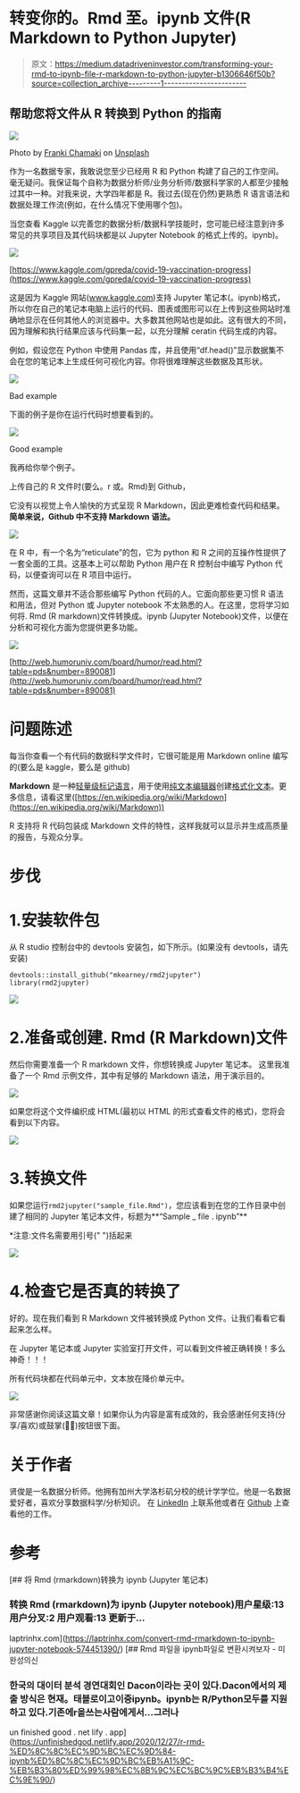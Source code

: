 # 转变你的。Rmd 至。ipynb 文件(R Markdown to Python Jupyter)

> 原文：<https://medium.datadriveninvestor.com/transforming-your-rmd-to-ipynb-file-r-markdown-to-python-jupyter-b1306646f50b?source=collection_archive---------1----------------------->

## 帮助您将文件从 R 转换到 Python 的指南

![](img/6088edd54197e79bd41356937d94548d.png)

Photo by [Franki Chamaki](https://unsplash.com/@franki?utm_source=medium&utm_medium=referral) on [Unsplash](https://unsplash.com?utm_source=medium&utm_medium=referral)

作为一名数据专家，我敢说您至少已经用 R 和 Python 构建了自己的工作空间。毫无疑问。我保证每个自称为数据分析师/业务分析师/数据科学家的人都至少接触过其中一种。对我来说，大学四年都是 R。我过去(现在仍然)更熟悉 R 语言语法和数据处理工作流(例如，在什么情况下使用哪个包)。

当您查看 Kaggle 以完善您的数据分析/数据科学技能时，您可能已经注意到许多常见的共享项目及其代码块都是以 Jupyter Notebook 的格式上传的。ipynb)。

![](img/805584d592350f89d523d22f0870d501.png)

[https://www.kaggle.com/gpreda/covid-19-vaccination-progress](https://www.kaggle.com/gpreda/covid-19-vaccination-progress)

这是因为 Kaggle 网站(www.kaggle.com)支持 Jupyter 笔记本(。ipynb)格式，所以你在自己的笔记本电脑上运行的代码、图表或图形可以在上传到这些网站时准确地显示在任何其他人的浏览器中。大多数其他网站也是如此。这有很大的不同，因为理解和执行结果应该与代码集一起，以充分理解 ceratin 代码生成的内容。

例如，假设您在 Python 中使用 Pandas 库，并且使用“df.head()”显示数据集不会在您的笔记本上生成任何可视化内容。你将很难理解这些数据及其形状。

![](img/e51c171c6f04495e8e4df670b064af75.png)

Bad example

下面的例子是你在运行代码时想要看到的。

![](img/9eacb436f405cd8cd88dd43bd57bb5f7.png)

Good example

我再给你举个例子。

上传自己的 R 文件时(要么。r 或。Rmd)到 Github，

它没有以视觉上令人愉快的方式呈现 R Markdown，因此更难检查代码和结果。
**简单来说，Github 中不支持 Markdown 语法。**

![](img/fb8d5b56687cd7a48a0c75bdf5e9b5d9.png)

在 R 中，有一个名为“reticulate”的包，它为 python 和 R 之间的互操作性提供了一套全面的工具。这基本上可以帮助 Python 用户在 R 控制台中编写 Python 代码，以便查询可以在 R 项目中运行。

然而，这篇文章并不适合那些编写 Python 代码的人。它面向那些更习惯 R 语法和用法，但对 Python 或 Jupyter notebook 不太熟悉的人。在这里，您将学习如何将. Rmd (R markdown)文件转换成。ipynb (Jupyter Notebook)文件，以便在分析和可视化方面为您提供更多功能。

![](img/fd45bfaa9a0232f1ccad8ca12c6664ba.png)

[http://web.humoruniv.com/board/humor/read.html?table=pds&number=890081](http://web.humoruniv.com/board/humor/read.html?table=pds&number=890081)

# 问题陈述

每当你查看一个有代码的数据科学文件时，它很可能是用 Markdown online 编写的(要么是 kaggle，要么是 github)

**Markdown** 是一种[轻量级标记语言](https://en.wikipedia.org/wiki/Lightweight_markup_language)，用于使用[纯文本编辑器](https://en.wikipedia.org/wiki/Text_editor)创建[格式化文本](https://en.wikipedia.org/wiki/Formatted_text)。更多信息，请看这里([https://en.wikipedia.org/wiki/Markdown](https://en.wikipedia.org/wiki/Markdown))

R 支持将 R 代码包装成 Markdown 文件的特性，这样我就可以显示并生成高质量的报告，与观众分享。

# 步伐

# 1.安装软件包

从 R studio 控制台中的 devtools 安装包，如下所示。(如果没有 devtools，请先安装)

```
devtools::install_github("mkearney/rmd2jupyter")
library(rmd2jupyter)
```

![](img/fb7a56dee19b795cbf90a2856fb4bc59.png)

# 2.准备或创建. Rmd (R Markdown)文件

然后你需要准备一个 R markdown 文件，你想转换成 Jupyter 笔记本。
这里我准备了一个 Rmd 示例文件，其中有足够的 Markdown 语法，用于演示目的。

![](img/32789696ede10b5b5ed945590b3c1f84.png)

如果您将这个文件编织成 HTML(最初以 HTML 的形式查看文件的格式)，您将会看到以下内容。

![](img/989b71f9d19aa7ce7a3acf69b9c99fa6.png)

# 3.转换文件

如果您运行`rmd2jupyter("sample_file.Rmd")`，您应该看到在您的工作目录中创建了相同的 Jupyter 笔记本文件，标题为**“Sample _ file . ipynb”**

*注意:文件名需要用引号(" ")括起来

![](img/41791c5d124c346bcba7cb18690bb83a.png)

# 4.检查它是否真的转换了

好的。现在我们看到 R Markdown 文件被转换成 Python 文件。让我们看看它看起来怎么样。

在 Jupyter 笔记本或 Jupyter 实验室打开文件，可以看到文件被正确转换！多么神奇！！！

所有代码块都在代码单元中，文本放在降价单元中。

![](img/432161c5ecc0a47f54185188adca7b66.png)

非常感谢你阅读这篇文章！如果你认为内容是富有成效的，我会感谢任何支持(分享/喜欢)或鼓掌(👏🏼)按钮很下面。

# 关于作者

贤俊是一名数据分析师。他拥有加州大学洛杉矶分校的统计学学位。他是一名数据爱好者，喜欢分享数据科学/分析知识。
在 [LinkedIn](https://www.linkedin.com/in/hyunjoonbok/) 上联系他或者在 [Github](https://github.com/hyunjoonbok) 上查看他的工作。

# 参考

[](https://laptrinhx.com/convert-rmd-rmarkdown-to-ipynb-jupyter-notebook-574451390/) [## 将 Rmd (rmarkdown)转换为 ipynb (Jupyter 笔记本)

### 转换 Rmd (rmarkdown)为 ipynb (Jupyter notebook)用户星级:13 用户分叉:2 用户观看:13 更新于…

laptrinhx.com](https://laptrinhx.com/convert-rmd-rmarkdown-to-ipynb-jupyter-notebook-574451390/)  [## Rmd 파일을 ipynb파일로 변환시켜보자 - 미완성의신

### 한국의 대이터 분석 경연대회인 Dacon이라는 곳이 있다.Dacon에서의 제출 방식은 현재。태블로이고이중ipynb。ipynb는 R/Python모두를 지원하고 있다.기존에r을쓰는사람에게서…그러나

un finished good . net lify . app](https://unfinishedgod.netlify.app/2020/12/27/r-rmd-%ED%8C%8C%EC%9D%BC%EC%9D%84-ipynb%ED%8C%8C%EC%9D%BC%EB%A1%9C-%EB%B3%80%ED%99%98%EC%8B%9C%EC%BC%9C%EB%B3%B4%EC%9E%90/)